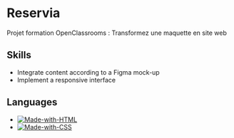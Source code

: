 # Reservia

Projet formation OpenClassrooms : Transformez une maquette en site web

## Skills

- Integrate content according to a Figma mock-up
- Implement a responsive interface

## Languages

- [![Made-with-HTML](https://img.shields.io/badge/Made%20with-HTML-red)](https://developer.mozilla.org/fr/docs/Web/HTML)
- [![Made-with-CSS](https://img.shields.io/badge/Made%20with-CSS-blue)](https://developer.mozilla.org/fr/docs/Web/CSS)
